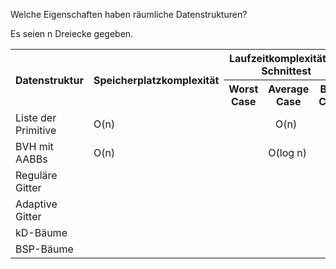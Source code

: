 Welche Eigenschaften haben räumliche Datenstrukturen?

Es seien n Dreiecke gegeben.

<table>
    <tr>
        <th rowspan="2">Datenstruktur</th>
        <th rowspan="2">Speicherplatzkomplexit&auml;t</th>
        <th colspan="3">Laufzeitkomplexit&auml;t für Schnittest</th>
        <th rowspan="2">Laufzeitkomplexität für den Aufbau</th>
    </tr>
    <tr>
        <th>Worst Case</th>
        <th>Average Case</th>
        <th>Best Case</th>
    </tr>
    <tr>
        <td>Liste der Primitive</td>
        <td>O(n)</td>
        <td colspan="3" style="text-align: center;">O(n)</td>
        <td>O(1)</td>
    </tr>
    <tr>
        <td>BVH mit AABBs</td>
        <td>O(n)</td>
        <td></td>
        <td>O(log n)</td>
        <td></td>
        <td>O(n log^2 n)</td>
    </tr>
    <tr>
        <td>Reguläre Gitter</td>
        <td></td>
        <td></td>
        <td></td>
        <td></td>
        <td></td>
    </tr>
    <tr>
        <td>Adaptive Gitter</td>
        <td></td>
        <td></td>
        <td></td>
        <td></td>
        <td></td>
    </tr>
    <tr>
        <td>kD-B&auml;ume</td>
        <td></td>
        <td></td>
        <td></td>
        <td></td>
        <td></td>
    </tr>
    <tr>
        <td>BSP-Bäume</td>
        <td></td>
        <td></td>
        <td></td>
        <td></td>
        <td></td>
    </tr>
</table>